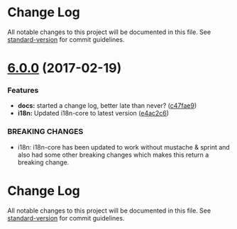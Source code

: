 # Change Log

All notable changes to this project will be documented in this file. See [standard-version](https://github.com/conventional-changelog/standard-version) for commit guidelines.

<a name="6.0.0"></a>
# [6.0.0](https://github.com/workshopper/workshopper-adventure/compare/v5.1.8...v6.0.0) (2017-02-19)


### Features

* **docs:** started a change log, better late than never? ([c47fae9](https://github.com/workshopper/workshopper-adventure/commit/c47fae9))
* **i18n:**  Updated i18n-core to latest version ([e4ac2c6](https://github.com/workshopper/workshopper-adventure/commit/e4ac2c6))


### BREAKING CHANGES

* i18n: i18n-core has been updated to work without mustache & sprint and also had some other breaking changes which makes this return a breaking change.



# Change Log

All notable changes to this project will be documented in this file. See [standard-version](https://github.com/conventional-changelog/standard-version) for commit guidelines.
